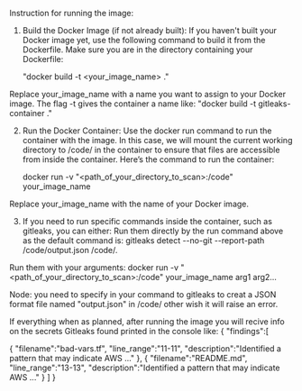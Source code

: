 Instruction for running the image:

1. Build the Docker Image (if not already built): If you haven't built your Docker image yet, use the following command to build it from the Dockerfile. Make sure you are in the directory containing your Dockerfile:
 
    "docker build -t <your_image_name> ."

Replace your_image_name with a name you want to assign to your Docker image.
The flag -t gives the container a name like: "docker build -t gitleaks-container ."

2. Run the Docker Container: Use the docker run command to run the container with the image. In this case, we will mount the current working directory to /code/ in the container to ensure that files are accessible from inside the container.
Here’s the command to run the container:

    docker run -v "<path_of_your_directory_to_scan>:/code" your_image_name

Replace your_image_name with the name of your Docker image.

3. If you need to run specific commands inside the container, such as gitleaks, you can either:
 Run them directly by the run command above as the default command is:
    gitleaks detect --no-git --report-path /code/output.json /code/.

 Run them with your arguments:
    docker run -v "<path_of_your_directory_to_scan>:/code" your_image_name arg1 arg2...

Node: you need to specify in your command to gitleaks to creat a JSON format file named "output.json" in /code/ other wish it will raise an error.

If everything when as planned, after running the image you will recive info on the secrets Gitleaks found printed in the console like:
{
  "findings":[
  
  {
      "filename":"bad-vars.tf",
      "line_range":"11-11",
      "description":"Identified a pattern that may indicate AWS ..."
    },
    {
      "filename":"README.md",
      "line_range":"13-13",
      "description":"Identified a pattern that may indicate AWS ..."
    }
  ]
}
